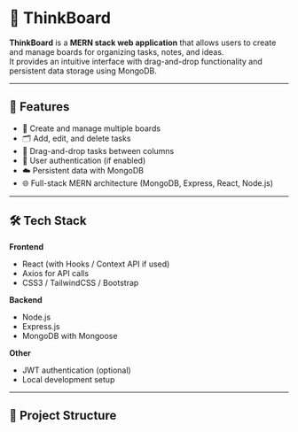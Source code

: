 # 📝 ThinkBoard

**ThinkBoard** is a **MERN stack web application** that allows users to create and manage boards for organizing tasks, notes, and ideas.  
It provides an intuitive interface with drag-and-drop functionality and persistent data storage using MongoDB.  

---

## 🚀 Features

- 📌 Create and manage multiple boards  
- 🗂️ Add, edit, and delete tasks  
- 🔄 Drag-and-drop tasks between columns  
- 👤 User authentication (if enabled)  
- ☁️ Persistent data with MongoDB  
- 🌐 Full-stack MERN architecture (MongoDB, Express, React, Node.js)  

---

## 🛠️ Tech Stack

**Frontend**
- React (with Hooks / Context API if used)  
- Axios for API calls  
- CSS3 / TailwindCSS / Bootstrap  

**Backend**
- Node.js  
- Express.js  
- MongoDB with Mongoose  

**Other**
- JWT authentication (optional)  
- Local development setup  

---

## 📂 Project Structure

